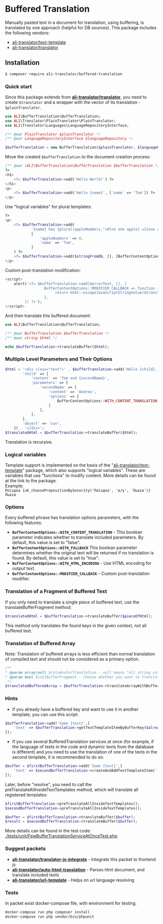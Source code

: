 # Buffered Translation

Manually pasted text in a document for translation, using buffering, is translated by one approach (helpful for DB sources). This package includes the following vendors:
 * [ali-translator/text-template](https://github.com/ali-translator/text-template)
 * [ali-translator/translator](https://github.com/ali-translator/translator) 

## Installation

```bash
$ composer require ali-translator/buffered-translation
```

### Quick start
Since this package extends from <b>[ali-translator/translator](https://github.com/ali-translator/translator)</b>,
you need to create `$translator` and a wrapper with the vector of its translation - `$plainTranslator`.

```php
use ALI\BufferTranslation\BufferTranslation;
use ALI\Translator\PlainTranslator\PlainTranslator;
use ALI\Translator\Languages\LanguageRepositoryInterface;

/** @var PlainTranslator $plainTranslator */
/** @var LanguageRepositoryInterface $languageRepository */

$bufferTranslation = new BufferTranslation($plainTranslator, $languageRepository);
```

Move the created `$bufferTranslation` to the document creation process:

```php
/** @var \ALI\BufferTranslation\BufferTranslation $bufferTranslation */
?>
<h1>
    <?= $bufferTranslation->add('Hello World!') ?>
</h1>
<p>
    <?= $bufferTranslation->add('Hello {name}', ['name' => 'Tom']) ?>    
</p>
```

Use "logical variables" for plural templates:
```php
?>
<p>
    <?= $bufferTranslation->add(
            '{name} has {plural(appleNumbers,"=0[no one apple] =1[one apple] other[many apples]")}', 
            [
                'appleNumbers' => 0,
                'name' => 'Tom',
            ]
    ) ?>
    <?= $bufferTranslation->add($stringFromDb, [], [BufferContentOptions::OPTION_WITH_HTML_ENCODING => true]) ?>  
</p>
```
Custom post-translation modification:
```php
<script>
    alert('<?= $bufferTranslation->add($errorText, [], [
                  BufferContentOptions::MODIFIER_CALLBACK => function (string $translation): string {
                       return Html::escapeJavaScriptStringValue($translation);
                  },
         ]) ?>');
</script>
```

And then translate this buffered document:

```php
use ALI\BufferTranslation\BufferTranslation;

/** @var BufferTranslation $bufferTranslation */
/** @var string $html */

echo $bufferTranslation->translateBuffer($html);
```

### Multiple Level Parameters and Their Options

```php
$html = '<div class="test">' . $bufferTranslation->add('Hello {child}. Hi {object}', [
        'child' => [
            'content' => 'Tom and {secondName}',
            'parameters' => [
                'secondName' => [
                    'content' => 'Andrea',
                    'options' => [
                        BufferContentOptions::WITH_CONTENT_TRANSLATION => true,
                    ]
                ],
            ],
        ],
        'object' => 'sun',
    ]) . '</div>';
$translatedHtml = $bufferTranslation->translateBuffer($html);
```
Translation is recursive.


### Logical variables
Template support is implemented on the basis of the "[ali-translator/text-template](https://github.com/ali-translator/text-template)" package, which also supports "logical variables". These are variables that use "functions" to modify content. More details can be found at the link to the package.<br>
Example:<br>
```Поїздка {uk_choosePrepositionBySonority('Поїздка', 'в/у', 'Львів')} Львів```

### Options
Every buffered phrase has translation options parameters, with the following features:
 
* <b>`BufferContentOptions::WITH_CONTENT_TRANSLATION`</b> - This boolean parameter indicates whether to translate included parameters. By default, this value is set to "false".  
* <b>`BufferContentOptions::WITH_FALLBACK`</b> This boolean parameter determines whether the original text will be returned if no translation is found. By default, this value is set to "true".
* <b>`BufferContentOptions::WITH_HTML_ENCODING`</b> - Use HTML encoding for output text.
* <b>`BufferContentOptions::MODIFIER_CALLBACK`</b> - Custom post-translation modifier. 


### Translation of a Fragment of Buffered Text

If you only need to translate a single piece of buffered text, use the translateBufferFragment method:
```php
$translatedHtml = $bufferTranslation->translateBuffer($pieceOfHtml);
```
This method only translates the found keys in the given context, not all buffered text.

### Translation of Buffered Array

Note: Translation of buffered arrays is less efficient than normal translation of compiled text and should not be considered as a primary option.

```php
/**
* @param array|null $columnsForTranslation - null means "all string columns"
* @param bool $isItBufferFragment - Choose whether you want to translate the entire buffer or only the existing keys in the text
 */
$translatedBufferedArray = $bufferTranslation->translateArrayWithBuffers($bufferedArray, $columnsForTrnasl, $columnsForTranslation);
```

### Hints
* If you already have a buffered key and want to use it in another template, you can use this script:
```php
$bufferTranslation->add('Some {text}',[
    'text' => $bufferTranslation->getTextTemplateItemByBufferKey($alreadyBufferedTextKey) 
]);
```
* If you use several BufferedTranslation services at once (for example, if the language of texts in the code and dynamic texts from the database is different) and you need to use the translation of one of the texts in the second template, it is recommended to do so:
```php
$buffer = $firstBufferTranslation->add('Some {text}',[
    'text' => $secondBufferTranslation->createAndAddTextTemplateItem('текст') 
]);
```
Later, before "resolve", you need to call the preTranslateAllInsideTextTemplates method, which will translate all registered templates:
```php
$firstBufferTranslation->preTranslateAllInsideTextTemplates();
$secondBufferTranslation->preTranslateAllInsideTextTemplates();

$buffer = $firstBufferTranslation->translateBuffer($buffer);
$result = $secondBufferTranslation->translateBuffer($buffer);
```
More details can be found in the test code: [./tests/unit/FewBufferTranslationServiceAtOnceTest.php](./tests/unit/FewBufferTranslationServiceAtOnceTest.php)

### Suggest packets
* <b>[ali-translator/translator-js-integrate](https://github.com/ali-translator/translator-js-integrate)</b> - Integrate this packet to frontend js
* <b>[ali-translator/auto-html-translation](https://github.com/ali-translator/auto-html-translation)</b> - Parses html document, and translate included texts
* <b>[ali-translator/url-template](https://github.com/ali-translator/url-template)</b> - Helps on url language resolving

### Tests
In packet exist docker-compose file, with environment for testing.
```bash
docker-compose run php composer install
docker-compose run php vendor/bin/phpunit
```

